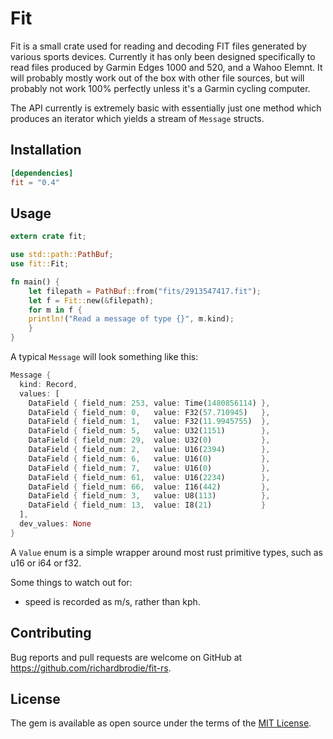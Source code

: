 # Fit

Fit is a small crate used for reading and decoding FIT files generated by various sports devices. Currently it has only been designed specifically to read files produced by Garmin Edges 1000 and 520, and a Wahoo Elemnt. It will probably mostly work out of the box with other file sources, but will probably not work 100% perfectly unless it's a Garmin cycling computer. 

The API currently is extremely basic with essentially just one method which produces an iterator which yields a stream of `Message` structs.

## Installation


```toml
[dependencies]
fit = "0.4"
```

## Usage

```rust
extern crate fit;

use std::path::PathBuf;
use fit::Fit;

fn main() {
    let filepath = PathBuf::from("fits/2913547417.fit");
    let f = Fit::new(&filepath);
    for m in f {
	println!("Read a message of type {}", m.kind);
    }
}
```

A typical `Message` will look something like this:
```rust
Message { 
  kind: Record, 
  values: [
    DataField { field_num: 253, value: Time(1480856114) }, 
    DataField { field_num: 0,   value: F32(57.710945)   }, 
    DataField { field_num: 1,   value: F32(11.9945755)  }, 
    DataField { field_num: 5,   value: U32(1151)        }, 
    DataField { field_num: 29,  value: U32(0)           }, 
    DataField { field_num: 2,   value: U16(2394)        }, 
    DataField { field_num: 6,   value: U16(0)           }, 
    DataField { field_num: 7,   value: U16(0)           }, 
    DataField { field_num: 61,  value: U16(2234)        }, 
    DataField { field_num: 66,  value: I16(442)         }, 
    DataField { field_num: 3,   value: U8(113)          }, 
    DataField { field_num: 13,  value: I8(21)           }
  ], 
  dev_values: None
}

```

A `Value` enum is a simple wrapper around most rust primitive types, such as u16 or i64 or f32. 

Some things to watch out for:

 - speed is recorded as m/s, rather than kph.

## Contributing

Bug reports and pull requests are welcome on GitHub at https://github.com/richardbrodie/fit-rs.


## License

The gem is available as open source under the terms of the [MIT License](http://opensource.org/licenses/MIT).
